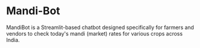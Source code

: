 # Mandi-Bot
MandiBot is a Streamlit-based chatbot designed specifically for farmers and vendors to check today's mandi (market) rates for various crops across India.
